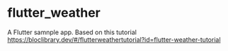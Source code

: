 # flutter_weather

A Flutter samnple app.  Based on this tutorial https://bloclibrary.dev/#/flutterweathertutorial?id=flutter-weather-tutorial

